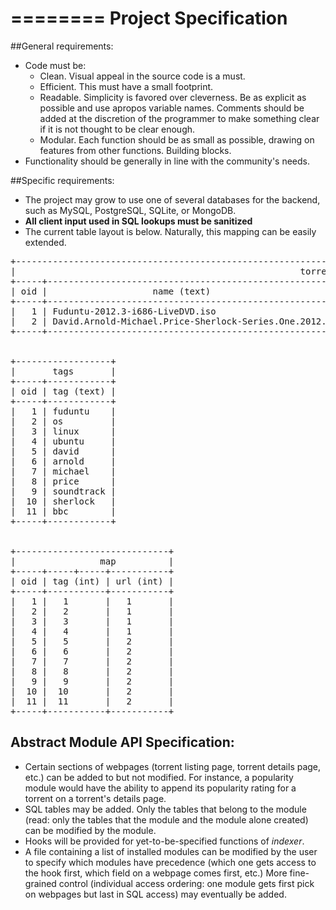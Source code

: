 ========
Project Specification
========

##General requirements:

* Code must be:
   * Clean. Visual appeal in the source code is a must.
   * Efficient. This must have a small footprint.
   * Readable. Simplicity is favored over cleverness. Be as explicit as possible and use apropos variable names. Comments should be added at the discretion of the programmer to make something clear if it is not thought to be clear enough.
   * Modular. Each function should be as small as possible, drawing on features from other functions. Building blocks.
* Functionality should be generally in line with the community's needs.

##Specific requirements:

* The project may grow to use one of several databases for the backend, such as MySQL, PostgreSQL, SQLite, or MongoDB.
* **All client input used in SQL lookups must be sanitized**
* The current table layout is below. Naturally, this mapping can be easily extended.

<pre>
+---------------------------------------------------------------------------------------------------------------------+
|                                                      torrents                                                       |
+-----+----------------------------------------------------------+----------------------------------------------------+
| oid |                    name (text)                           |                   url (text)                       |
+-----+----------------------------------------------------------+----------------------------------------------------+
|   1 | Fuduntu-2012.3-i686-LiveDVD.iso                          | Fuduntu-2012.3-i686-3671410625.torrent             |
|   2 | David.Arnold-Michael.Price-Sherlock-Series.One.2012.FLAC | Sherlock-Series-One-Soundtrack-(2012)-FLAC.torrent |
+-----+----------------------------------------------------------+----------------------------------------------------+


+------------------+
|       tags       |
+-----+------------+
| oid | tag (text) |
+-----+------------+
|   1 | fuduntu    |
|   2 | os         |
|   3 | linux      |
|   4 | ubuntu     |
|   5 | david      |
|   6 | arnold     |
|   7 | michael    |
|   8 | price      |
|   9 | soundtrack |
|  10 | sherlock   |
|  11 | bbc        |
+-----+------------+


+-----------------------------+
|                map          |
+-----+-----+-----+-----------+
| oid | tag (int) | url (int) |
+-----+-----------+-----------+
|   1 |   1       |   1       |
|   2 |   2       |   1       |
|   3 |   3       |   1       |
|   4 |   4       |   1       |
|   5 |   5       |   2       |
|   6 |   6       |   2       |
|   7 |   7       |   2       |
|   8 |   8       |   2       |
|   9 |   9       |   2       |
|  10 |  10       |   2       |
|  11 |  11       |   2       |
+-----+-----------+-----------+
</pre>

## Abstract Module API Specification:

* Certain sections of webpages (torrent listing page, torrent details page, etc.) can be added to but not modified. For instance, a popularity module would have the ability to append its popularity rating for a torrent on a torrent's details page.
* SQL tables may be added. Only the tables that belong to the module (read: only the tables that the module and the module alone created) can be modified by the module.
* Hooks will be provided for yet-to-be-specified functions of *indexer*.
* A file containing a list of installed modules can be modified by the user to specify which modules have precedence (which one gets access to the hook first, which field on a webpage comes first, etc.) More fine-grained control (individual access ordering: one module gets first pick on webpages but last in SQL access) may eventually be added.
